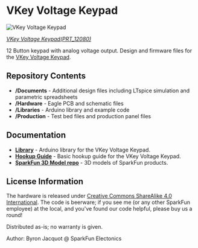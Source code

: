 VKey Voltage Keypad
===================

![VKey Voltage Keypad](https://dlnmh9ip6v2uc.cloudfront.net/images/products/1/2/0/8/0/12080-01_medium.jpg)  

[*VKey Voltage Keypad(PRT_12080)*](https://www.sparkfun.com/products/12080)

12 Button keypad with analog voltage output.
Design and firmware files for the [VKey Voltage Keypad](https://www.sparkfun.com/products/12080).

Repository Contents
-------------------

* **/Documents** - Additional design files including LTspice simulation and parametric spreadsheets 
* **/Hardware** - Eagle PCB and schematic files
* **/Libraries** - Arduino library and example code
* **/Production** - Test bed files and production panel files

Documentation
--------------
* **[Library](https://github.com/sparkfun/SparkFun_VKey_Voltage_Keypad_Arduino_Library/tree/master)** - Arduino library for the VKey Voltage Keypad.
* **[Hookup Guide](https://learn.sparkfun.com/tutorials/vkey-voltage-keypad-hookup-guide)** - Basic hookup guide for the VKey Voltage Keypad.
* **[SparkFun 3D Model repo](https://github.com/sparkfun/3D_Models)** - 3D models of SparkFun products. 

License Information
-------------------
The hardware is released under [Creative Commons ShareAlike 4.0 International](https://creativecommons.org/licenses/by-sa/4.0/).
The code is beerware; if you see me (or any other SparkFun employee) at the local, and you've found our code helpful, please buy us a round!

Distributed as-is; no warranty is given.

Author: Byron Jacquot @ SparkFun Electonics

